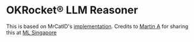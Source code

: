 # OKRocket® LLM Reasoner 

This is based on MrCatID's [implementation](https://github.com/catid/self-discover/blob/main/self_discover.py). 
Credits to [Martin A](https://twitter.com/mdda123) for sharing this at [ML Singapore](https://www.meetup.com/machine-learning-singapore/)
